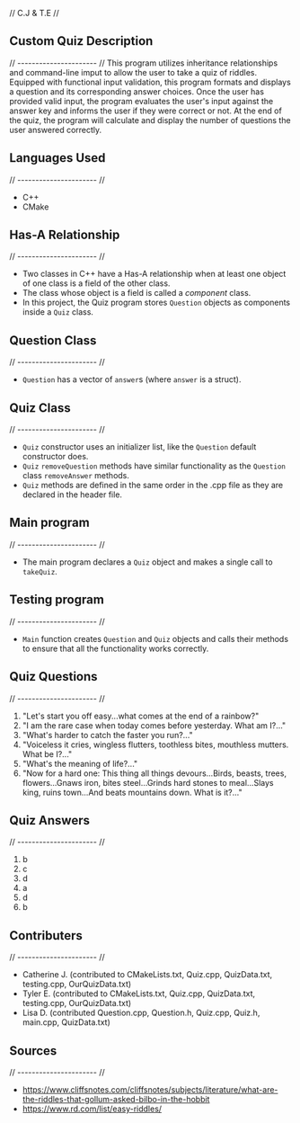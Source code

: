 // C.J & T.E //

## Custom Quiz Description
// ---------------------- //
This program utilizes inheritance relationships and command-line imput to allow the user to take a quiz of riddles. Equipped with functional input validation, this program formats and displays a question and its corresponding answer choices. Once the user has provided valid input, the program evaluates the user's input against the answer key and informs the user if they were correct or not. At the end of the quiz, the program will calculate and display the number of questions the user answered correctly. 


## Languages Used 
// ---------------------- //
* C++
* CMake


## Has-A Relationship
// ---------------------- //
* Two classes in C++ have a Has-A relationship when at least one object of one class is a field of the other class.
* The class whose object is a field is called a *component* class.
* In this project, the Quiz program stores `Question` objects as components inside a `Quiz` class.


## Question Class
// ---------------------- //
* `Question` has a vector of `answer`s (where `answer` is a struct).


## Quiz Class
// ---------------------- //
* `Quiz` constructor uses an initializer list, like the `Question` default constructor does.
* `Quiz` `removeQuestion` methods have similar functionality as the `Question` class `removeAnswer` methods.
* `Quiz` methods are defined in the same order in the .cpp file as they are declared in the header file.


## Main program
// ---------------------- //
* The main program declares a `Quiz` object and makes a single call to `takeQuiz`.


## Testing program
// ---------------------- //
* `Main` function creates `Question` and `Quiz` objects and calls their methods to ensure that all the functionality works correctly.


## Quiz Questions
// ---------------------- //
  1. "Let's start you off easy...what comes at the end of a rainbow?"
  2. "I am the rare case when today comes before yesterday. What am I?..."
  3. "What's harder to catch the faster you run?..."
  4. "Voiceless it cries, wingless flutters, toothless bites, mouthless mutters. What be I?..."
  5. "What's the meaning of life?..."
  6. "Now for a hard one: This thing all things devours...Birds, beasts, trees, flowers...Gnaws iron, bites steel...Grinds hard stones to meal...Slays king, ruins town...And beats     mountains down. What is it?..."


## Quiz Answers
// ---------------------- //
  1. b
  2. c
  3. d
  4. a
  5. d
  6. b


## Contributers
// ---------------------- //
* Catherine J. (contributed to CMakeLists.txt, Quiz.cpp, QuizData.txt, testing.cpp, OurQuizData.txt)
* Tyler E. (contributed to CMakeLists.txt, Quiz.cpp, QuizData.txt, testing.cpp, OurQuizData.txt)
* Lisa D. (contributed Question.cpp, Question.h, Quiz.cpp, Quiz.h, main.cpp, QuizData.txt)


## Sources
// ---------------------- //
* https://www.cliffsnotes.com/cliffsnotes/subjects/literature/what-are-the-riddles-that-gollum-asked-bilbo-in-the-hobbit
* https://www.rd.com/list/easy-riddles/
